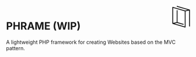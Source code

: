 <img alt="Logo" src="phrame/default/resources/img/icons/frame.svg" data-canonical-src="phrame/default/resources/img/icons/frame.svg" height="60" align="right" />

# PHRAME (WIP)

A lightweight PHP framework for creating Websites based on the MVC pattern.
